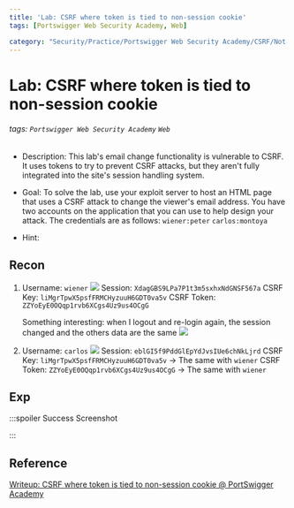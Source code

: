 ```yaml
---
title: 'Lab: CSRF where token is tied to non-session cookie'
tags: [Portswigger Web Security Academy, Web]

category: "Security/Practice/Portswigger Web Security Academy/CSRF/Not Complete"
---
```


# Lab: CSRF where token is tied to non-session cookie
###### tags: `Portswigger Web Security Academy` `Web`
* Description: This lab's email change functionality is vulnerable to CSRF. It uses tokens to try to prevent CSRF attacks, but they aren't fully integrated into the site's session handling system.
* Goal:  To solve the lab, use your exploit server to host an HTML page that uses a CSRF attack to change the viewer's email address.
You have two accounts on the application that you can use to help design your attack. The credentials are as follows:
`wiener:peter`
`carlos:montoya`

* Hint:


## Recon
1. Username: `wiener`
![](https://i.imgur.com/LjQXczA.png)
Session: `XdagGBS9LPa7P1t3m5sxhxNdGNSF567a`
CSRF Key: `liMgrTpwX5psfFRMCHyzuuH6GDT0va5v`
CSRF Token: `ZZYoEyE0OQqp1rvb6XCgs4Uz9us4OCgG`

    Something interesting: when I logout and re-login again, the session changed and the others data are the same
    ![](https://i.imgur.com/npYekP9.png)


2. Username: `carlos`
![](https://i.imgur.com/yxtgtEh.png)
Session: `eblGI5f9PddGlEpYdJvsIUe6chNkLjrd`
CSRF Key: `liMgrTpwX5psfFRMCHyzuuH6GDT0va5v` $\to$ The same with `wiener`
CSRF Token: `ZZYoEyE0OQqp1rvb6XCgs4Uz9us4OCgG` $\to$ The same with `wiener`


## Exp
:::spoiler Success Screenshot

:::

## Reference
[Writeup: CSRF where token is tied to non-session cookie @ PortSwigger Academy](https://medium.com/@frank.leitner/writeup-csrf-where-token-is-tied-to-non-session-cookie-portswigger-academy-60fb8062363b)
